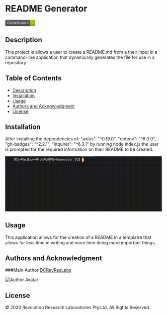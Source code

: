 # README Generator

<svg xmlns="http://www.w3.org/2000/svg" xmlns:xlink="http://www.w3.org/1999/xlink" width="96" height="20"><linearGradient id="b" x2="0" y2="100%"><stop offset="0" stop-color="#bbb" stop-opacity=".1"/><stop offset="1" stop-opacity=".1"/></linearGradient><clipPath id="a"><rect width="96" height="20" rx="3" fill="#fff"/></clipPath><g clip-path="url(#a)"><path fill="#555" d="M0 0h79v20H0z"/><path fill="#97ca00" d="M79 0h17v20H79z"/><path fill="url(#b)" d="M0 0h96v20H0z"/></g><g fill="#fff" text-anchor="middle" font-family="DejaVu Sans,Verdana,Geneva,sans-serif" font-size="110"> <text x="405" y="150" fill="#010101" fill-opacity=".3" transform="scale(.1)" textLength="690">Contributors</text><text x="405" y="140" transform="scale(.1)" textLength="690">Contributors</text><text x="865" y="150" fill="#010101" fill-opacity=".3" transform="scale(.1)" textLength="70">1</text><text x="865" y="140" transform="scale(.1)" textLength="70">1</text></g> </svg>

## Description

This project is allows a user to create a README.md from a their input in a command-line application that dynamically generates the file for use in a repository.

## Table of Contents

- [Description](#description)
- [Installation](#installation)
- [Usage](#usage)
- [Authors and Acknowledgment](#authors-and-acknowledgment)
- [License](#license)

## Installation

After installing the dependencies of:
"axios": "^0.19.0",
"dotenv": "^8.0.0",
"gh-badges": "^2.2.1",
"inquirer": "^6.3.1"
by running node index.js the user is prompted for the required information on their README to be created.

![Run of command line](./Assets/Images/ScreenRecordingTerminal.gif)

## Usage

This application allows for the creation of a README in a templatre that allows for less time in writing and more time doing more important things.

## Authors and Acknowledgment

###Main Author
[DCRevResLabs](https://github.com/DCRevResLabs)

![Author Avatar](https://avatars0.githubusercontent.com/u/47209814?v=4&s=100)

## License

© 2020 Revolution Research Laboratories Pty.Ltd. All Rights Reserved.
